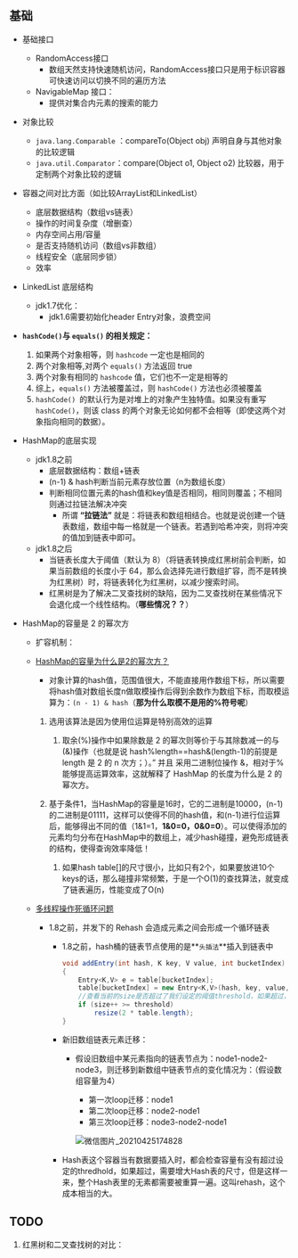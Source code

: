 ## 基础

- 基础接口
  - RandomAccess接口
    - 数组天然支持快速随机访问，RandomAccess接口只是用于标识容器可快速访问以切换不同的遍历方法
  - NavigableMap 接口：
    - 提供对集合内元素的搜索的能力
- 对象比较
  - `java.lang.Comparable` ：compareTo(Object obj) 声明自身与其他对象的比较逻辑
  -  `java.util.Comparator`：compare(Object o1, Object o2) 比较器，用于定制两个对象比较的逻辑
- 容器之间对比方面（如比较ArrayList和LinkedList）
  - 底层数据结构（数组vs链表）
  - 操作的时间复杂度（增删查）
  - 内存空间占用/容量
  - 是否支持随机访问（数组vs非数组）
  - 线程安全（底层同步锁）
  - 效率
- LinkedList 底层结构
  - jdk1.7优化：
    - jdk1.6需要初始化header Entry对象，浪费空间
- **`hashCode()`与 `equals()` 的相关规定：**
  1. 如果两个对象相等，则 `hashcode` 一定也是相同的
  2. 两个对象相等,对两个 `equals()` 方法返回 true
  3. 两个对象有相同的 `hashcode` 值，它们也不一定是相等的
  4. 综上，`equals()` 方法被覆盖过，则 `hashCode()` 方法也必须被覆盖
  5. `hashCode() `的默认行为是对堆上的对象产生独特值。如果没有重写 `hashCode()`，则该 class 的两个对象无论如何都不会相等（即使这两个对象指向相同的数据）。

- HashMap的底层实现

  - jdk1.8之前
    - 底层数据结构：数组+链表
    - (n-1) & hash判断当前元素存放位置（n为数组长度）
    - 判断相同位置元素的hash值和key值是否相同，相同则覆盖；不相同则通过拉链法解决冲突
      - 所谓 **“拉链法”** 就是：将链表和数组相结合。也就是说创建一个链表数组，数组中每一格就是一个链表。若遇到哈希冲突，则将冲突的值加到链表中即可。
  - jdk1.8之后
    - 当链表长度大于阈值（默认为 8）（将链表转换成红黑树前会判断，如果当前数组的长度小于 64，那么会选择先进行数组扩容，而不是转换为红黑树）时，将链表转化为红黑树，以减少搜索时间。
    - 红黑树是为了解决二叉查找树的缺陷，因为二叉查找树在某些情况下会退化成一个线性结构。（**哪些情况？？**）

- HashMap的容量是 2 的幂次方

  - 扩容机制：

  - [HashMap的容量为什么是2的幂次方？](https://blog.csdn.net/LLF_1241352445/article/details/81321991)

    - 对象计算的hash值，范围值很大，不能直接用作数组下标，所以需要将hash值对数组长度n做取模操作后得到余数作为数组下标，而取模运算为：`(n - 1) & hash`（**那为什么取模不是用的%符号呢**）

    1. 选用该算法是因为使用位运算是特别高效的运算
       1. 取余(%)操作中如果除数是 2 的幂次则等价于与其除数减一的与(&)操作（也就是说 hash%length==hash&(length-1)的前提是 length 是 2 的 n 次方；）。” 并且 采用二进制位操作 &，相对于%能够提高运算效率，这就解释了 HashMap 的长度为什么是 2 的幂次方。

    2. 基于条件1，当HashMap的容量是16时，它的二进制是10000，(n-1)的二进制是01111，这样可以使得不同的hash值，和(n-1)进行位运算后，能够得出不同的值（1&1=1，**1&0=0，0&0=0**）。可以使得添加的元素均匀分布在HashMap中的数组上，减少hash碰撞，避免形成链表的结构，使得查询效率降低！
       1. 如果hash table[]的尺寸很小，比如只有2个，如果要放进10个keys的话，那么碰撞非常频繁，于是一个O(1)的查找算法，就变成了链表遍历，性能变成了O(n)

  - [多线程操作死循环问题](https://coolshell.cn/articles/9606.html) 

    - 1.8之前，并发下的 Rehash 会造成元素之间会形成一个循环链表

      - 1.8之前，hash桶的链表节点使用的是**`头插法`**插入到链表中

        ```java
        void addEntry(int hash, K key, V value, int bucketIndex)
        {
            Entry<K,V> e = table[bucketIndex];
            table[bucketIndex] = new Entry<K,V>(hash, key, value, e);
            //查看当前的size是否超过了我们设定的阈值threshold，如果超过，需要resize
            if (size++ >= threshold)
                resize(2 * table.length);
        } 
        ```

      - 新旧数组链表元素迁移：

        - 假设旧数组中某元素指向的链表节点为：node1-node2-node3，则迁移到新数组中链表节点的变化情况为：（假设数组容量为4）
          - 第一次loop迁移：node1
          - 第二次loop迁移：node2-node1
          - 第三次loop迁移：node3-node2-node1
    
          ![微信图片_20210425174828](C:\Users\yuye.huang\Desktop\微信图片_20210425174828.jpg)
      
      - Hash表这个容器当有数据要插入时，都会检查容量有没有超过设定的thredhold，如果超过，需要增大Hash表的尺寸，但是这样一来，整个Hash表里的无素都需要被重算一遍。这叫rehash，这个成本相当的大。

## TODO

1. 红黑树和二叉查找树的对比：

